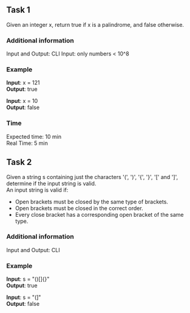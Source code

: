 ## Task 1
Given an integer x, return true if x is a palindrome, and false otherwise. 

### Additional information
Input and Output: CLI
Input: only numbers < 10^8

### Example
**Input**: x = 121 \
**Output**: true

**Input**: x = 10 \
**Output**: false

### Time
Expected time: 10 min \
Real Time: 5 min


## Task 2
Given a string s containing just the characters '(', ')', '{', '}', '[' and ']', determine if the input string is valid. \
An input string is valid if: 
- Open brackets must be closed by the same type of brackets.
- Open brackets must be closed in the correct order.
- Every close bracket has a corresponding open bracket of the same type.

### Additional information
Input and Output: CLI

### Example

**Input**: s = "()[]{}" \
**Output**: true

**Input**: s = "(]" \
**Output**: false